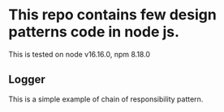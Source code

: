 # This repo contains few design patterns code in node js.

This is tested on node v16.16.0, npm 8.18.0

## Logger

This is a simple example of chain of responsibility pattern.

